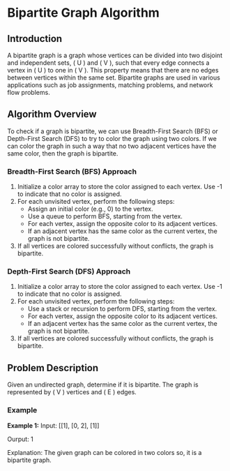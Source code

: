 # Bipartite Graph Algorithm

## Introduction
A bipartite graph is a graph whose vertices can be divided into two disjoint and independent sets, \( U \) and \( V \), such that every edge connects a vertex in \( U \) to one in \( V \). This property means that there are no edges between vertices within the same set. Bipartite graphs are used in various applications such as job assignments, matching problems, and network flow problems.

## Algorithm Overview
To check if a graph is bipartite, we can use Breadth-First Search (BFS) or Depth-First Search (DFS) to try to color the graph using two colors. If we can color the graph in such a way that no two adjacent vertices have the same color, then the graph is bipartite.

### Breadth-First Search (BFS) Approach
1. Initialize a color array to store the color assigned to each vertex. Use -1 to indicate that no color is assigned.
2. For each unvisited vertex, perform the following steps:
   - Assign an initial color (e.g., 0) to the vertex.
   - Use a queue to perform BFS, starting from the vertex.
   - For each vertex, assign the opposite color to its adjacent vertices.
   - If an adjacent vertex has the same color as the current vertex, the graph is not bipartite.
3. If all vertices are colored successfully without conflicts, the graph is bipartite.

### Depth-First Search (DFS) Approach
1. Initialize a color array to store the color assigned to each vertex. Use -1 to indicate that no color is assigned.
2. For each unvisited vertex, perform the following steps:
   - Use a stack or recursion to perform DFS, starting from the vertex.
   - For each vertex, assign the opposite color to its adjacent vertices.
   - If an adjacent vertex has the same color as the current vertex, the graph is not bipartite.
3. If all vertices are colored successfully without conflicts, the graph is bipartite.

## Problem Description
Given an undirected graph, determine if it is bipartite. The graph is represented by \( V \) vertices and \( E \) edges.

### Example
**Example 1:**
Input: [[1], [0, 2], [1]]

Ourput: 1

Explanation: The given graph can be colored in two colors so, it is a bipartite graph.
